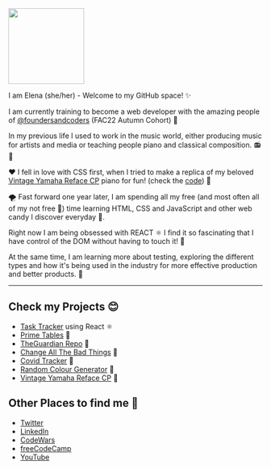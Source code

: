 <!-- <img src="https://media.giphy.com/media/1oCxIGSL2oa0GXuJlP/giphy.gif" width="180"/> -->
<img src="https://media.giphy.com/media/26Fxy3Iz1ari8oytO/giphy.gif" width="150"/>

I am Elena (she/her) - Welcome to my GitHub space! :sparkles:

I am currently training to become a web developer with the amazing people of [@foundersandcoders](https://github.com/foundersandcoders) (FAC22 Autumn Cohort) :star_struck:

In my previous life I used to work in the music world, either producing music for artists and media or teaching people piano and classical composition. :radio: :violin:

:heart: I fell in love with CSS first, when I tried to make a replica of my beloved [Vintage Yamaha Reface CP](https://elenamarinaki.github.io/vintage_piano_replica/) piano for fun! (check the [code](https://github.com/elenamarinaki/vintage_piano_replica)) :musical_keyboard:

:tornado: Fast forward one year later, I am spending all my free (and most often all of my not free :hand_over_mouth:) time learning HTML, CSS and JavaScript and other web candy I discover everyday :lollipop:.

Right now I am being obsessed with REACT ⚛️ I find it so fascinating that I have control of the DOM without having to touch it! 🤯

At the same time, I am learning more about testing, exploring the different types and how it's being used in the industry for more effective production and better products. 🧪

---

## Check my Projects :blush:

- [Task Tracker](https://github.com/elenamarinaki/task-tracker) using React ⚛
- [Prime Tables](https://elenamarinaki.github.io/prime-tables/) 🎲
- [TheGuardian Repo](https://elenamarinaki.github.io/TheGuardian_Repo/) :newspaper:
- [Change All The Bad Things](https://elenamarinaki.github.io/form-catbt/) :seedling:
- [Covid Tracker](https://fac22.github.io/Adriana_Elena-API/) :dna:
- [Random Colour Generator](https://elenamarinaki.github.io/random-colour-generator/) :art:
- [Vintage Yamaha Reface CP](https://elenamarinaki.github.io/vintage_piano_replica/) :musical_keyboard:
<!-- - [The Office](https://elenamarinaki.github.io/the_office/) :spiral_notepad: -->
<!-- - [Square Board - a fun drawing board!](https://elenamarinaki.github.io/squareboard/) :yellow_square: :orange_square: :purple_square: -->

## Other Places to find me :space_invader:

- [Twitter](https://twitter.com/rhuave)
- [LinkedIn](https://www.linkedin.com/in/elenamarinaki/)
- [CodeWars](https://www.codewars.com/users/rhuave)
- [freeCodeCamp](https://www.freecodecamp.org/fcc74ffc650-45d5-40a4-92d7-009023cbd189)
- [YouTube](https://www.youtube.com/channel/UCb-BPyGLnxMOESIFy3vkg_w)
